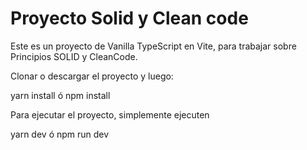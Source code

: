 # Proyecto Solid y Clean code

Este es un proyecto de Vanilla TypeScript en Vite, para trabajar  sobre Principios SOLID y CleanCode.

Clonar o descargar el proyecto y luego:

yarn install
ó
npm install

Para ejecutar el proyecto, simplemente ejecuten

yarn dev
ó
npm run dev
